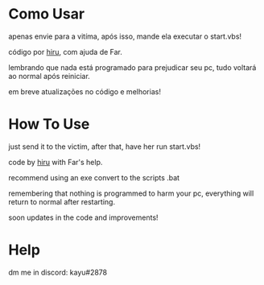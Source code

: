 # Como Usar
apenas envie para a vitíma, após isso, mande ela executar o start.vbs!

código por [hiru](https://twitter.com/BrHiru), com ajuda de Far.

lembrando que nada está programado para prejudicar seu pc, tudo voltará ao normal após reiniciar.

em breve atualizações no código e melhorias!


# How To Use
just send it to the victim, after that, have her run start.vbs!

code by [hiru](https://twitter.com/BrHiru) with Far's help.

recommend using an exe convert to the scripts .bat

remembering that nothing is programmed to harm your pc, everything will return to normal after restarting.

soon updates in the code and improvements!

# Help

dm me in discord: kayu#2878
